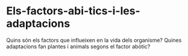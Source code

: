# Els-factors-abi-tics-i-les-adaptacions
Quins són els factors que influeixen en la vida dels organisme? Quines adaptacions fan plantes i animals segons el factor abòtic?
